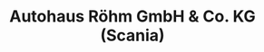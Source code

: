 ---
title: "Autohaus Röhm GmbH & Co. KG (Scania)"
url: /wendlingen-am-neckar/autohaus-roehm-gmbh-und-co-kg-scania/
shop: Autowerkstatt
---